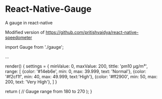 # React-Native-Gauge
A gauge in react-native

Modified version of https://github.com/pritishvaidya/react-native-speedometer



import Gauge from './gauge';

...

render() {
  settings =
      {
          minValue: 0,
          maxValue: 200,
          tittle: 'pm10 µg/m³',
          range: [
              {color: '#14eb6e', min: 0, max: 39.999, text: 'Normal'},
              {color: '#f2cf1f', min: 40, max: 49.999, text:'High'},
              {color: '#ff2900', min: 50, max: 200, text: 'Very High'},
          ]
      }

  return (
    // Gauge range from 180 to 270
    <Gauge borderMargin={20} gaugeRange={270}
           value= 17
           settings={settings}/>
  ); 
}

